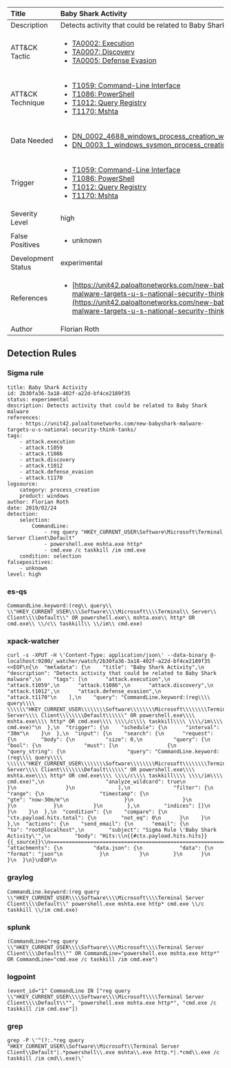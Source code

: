 | Title                | Baby Shark Activity                                                                                                                                                 |
|:---------------------|:------------------------------------------------------------------------------------------------------------------------------------------------------------|
| Description          | Detects activity that could be related to Baby Shark malware                                                                                                                                           |
| ATT&amp;CK Tactic    |  <ul><li>[TA0002: Execution](https://attack.mitre.org/tactics/TA0002)</li><li>[TA0007: Discovery](https://attack.mitre.org/tactics/TA0007)</li><li>[TA0005: Defense Evasion](https://attack.mitre.org/tactics/TA0005)</li></ul>  |
| ATT&amp;CK Technique | <ul><li>[T1059: Command-Line Interface](https://attack.mitre.org/techniques/T1059)</li><li>[T1086: PowerShell](https://attack.mitre.org/techniques/T1086)</li><li>[T1012: Query Registry](https://attack.mitre.org/techniques/T1012)</li><li>[T1170: Mshta](https://attack.mitre.org/techniques/T1170)</li></ul>  |
| Data Needed          | <ul><li>[DN_0002_4688_windows_process_creation_with_commandline](../Data_Needed/DN_0002_4688_windows_process_creation_with_commandline.md)</li><li>[DN_0003_1_windows_sysmon_process_creation](../Data_Needed/DN_0003_1_windows_sysmon_process_creation.md)</li></ul>  |
| Trigger              | <ul><li>[T1059: Command-Line Interface](../Triggers/T1059.md)</li><li>[T1086: PowerShell](../Triggers/T1086.md)</li><li>[T1012: Query Registry](../Triggers/T1012.md)</li><li>[T1170: Mshta](../Triggers/T1170.md)</li></ul>  |
| Severity Level       | high |
| False Positives      | <ul><li>unknown</li></ul>  |
| Development Status   | experimental |
| References           | <ul><li>[https://unit42.paloaltonetworks.com/new-babyshark-malware-targets-u-s-national-security-think-tanks/](https://unit42.paloaltonetworks.com/new-babyshark-malware-targets-u-s-national-security-think-tanks/)</li></ul>  |
| Author               | Florian Roth |


## Detection Rules

### Sigma rule

```
title: Baby Shark Activity
id: 2b30fa36-3a18-402f-a22d-bf4ce2189f35
status: experimental
description: Detects activity that could be related to Baby Shark malware
references:
    - https://unit42.paloaltonetworks.com/new-babyshark-malware-targets-u-s-national-security-think-tanks/
tags:
    - attack.execution
    - attack.t1059
    - attack.t1086
    - attack.discovery
    - attack.t1012
    - attack.defense_evasion
    - attack.t1170
logsource:
    category: process_creation
    product: windows
author: Florian Roth
date: 2019/02/24
detection:
    selection:
        CommandLine:
            - reg query "HKEY_CURRENT_USER\Software\Microsoft\Terminal Server Client\Default"
            - powershell.exe mshta.exe http*
            - cmd.exe /c taskkill /im cmd.exe
    condition: selection
falsepositives:
    - unknown
level: high

```





### es-qs
    
```
CommandLine.keyword:(reg\\ query\\ \\"HKEY_CURRENT_USER\\\\Software\\\\Microsoft\\\\Terminal\\ Server\\ Client\\\\Default\\" OR powershell.exe\\ mshta.exe\\ http* OR cmd.exe\\ \\/c\\ taskkill\\ \\/im\\ cmd.exe)
```


### xpack-watcher
    
```
curl -s -XPUT -H \'Content-Type: application/json\' --data-binary @- localhost:9200/_watcher/watch/2b30fa36-3a18-402f-a22d-bf4ce2189f35 <<EOF\n{\n  "metadata": {\n    "title": "Baby Shark Activity",\n    "description": "Detects activity that could be related to Baby Shark malware",\n    "tags": [\n      "attack.execution",\n      "attack.t1059",\n      "attack.t1086",\n      "attack.discovery",\n      "attack.t1012",\n      "attack.defense_evasion",\n      "attack.t1170"\n    ],\n    "query": "CommandLine.keyword:(reg\\\\ query\\\\ \\\\\\"HKEY_CURRENT_USER\\\\\\\\Software\\\\\\\\Microsoft\\\\\\\\Terminal\\\\ Server\\\\ Client\\\\\\\\Default\\\\\\" OR powershell.exe\\\\ mshta.exe\\\\ http* OR cmd.exe\\\\ \\\\/c\\\\ taskkill\\\\ \\\\/im\\\\ cmd.exe)"\n  },\n  "trigger": {\n    "schedule": {\n      "interval": "30m"\n    }\n  },\n  "input": {\n    "search": {\n      "request": {\n        "body": {\n          "size": 0,\n          "query": {\n            "bool": {\n              "must": [\n                {\n                  "query_string": {\n                    "query": "CommandLine.keyword:(reg\\\\ query\\\\ \\\\\\"HKEY_CURRENT_USER\\\\\\\\Software\\\\\\\\Microsoft\\\\\\\\Terminal\\\\ Server\\\\ Client\\\\\\\\Default\\\\\\" OR powershell.exe\\\\ mshta.exe\\\\ http* OR cmd.exe\\\\ \\\\/c\\\\ taskkill\\\\ \\\\/im\\\\ cmd.exe)",\n                    "analyze_wildcard": true\n                  }\n                }\n              ],\n              "filter": {\n                "range": {\n                  "timestamp": {\n                    "gte": "now-30m/m"\n                  }\n                }\n              }\n            }\n          }\n        },\n        "indices": []\n      }\n    }\n  },\n  "condition": {\n    "compare": {\n      "ctx.payload.hits.total": {\n        "not_eq": 0\n      }\n    }\n  },\n  "actions": {\n    "send_email": {\n      "email": {\n        "to": "root@localhost",\n        "subject": "Sigma Rule \'Baby Shark Activity\'",\n        "body": "Hits:\\n{{#ctx.payload.hits.hits}}{{_source}}\\n================================================================================\\n{{/ctx.payload.hits.hits}}",\n        "attachments": {\n          "data.json": {\n            "data": {\n              "format": "json"\n            }\n          }\n        }\n      }\n    }\n  }\n}\nEOF\n
```


### graylog
    
```
CommandLine.keyword:(reg query \\"HKEY_CURRENT_USER\\\\Software\\\\Microsoft\\\\Terminal Server Client\\\\Default\\" powershell.exe mshta.exe http* cmd.exe \\/c taskkill \\/im cmd.exe)
```


### splunk
    
```
(CommandLine="reg query \\"HKEY_CURRENT_USER\\\\Software\\\\Microsoft\\\\Terminal Server Client\\\\Default\\"" OR CommandLine="powershell.exe mshta.exe http*" OR CommandLine="cmd.exe /c taskkill /im cmd.exe")
```


### logpoint
    
```
(event_id="1" CommandLine IN ["reg query \\"HKEY_CURRENT_USER\\\\Software\\\\Microsoft\\\\Terminal Server Client\\\\Default\\"", "powershell.exe mshta.exe http*", "cmd.exe /c taskkill /im cmd.exe"])
```


### grep
    
```
grep -P \'^(?:.*reg query "HKEY_CURRENT_USER\\Software\\Microsoft\\Terminal Server Client\\Default"|.*powershell\\.exe mshta\\.exe http.*|.*cmd\\.exe /c taskkill /im cmd\\.exe)\'
```



